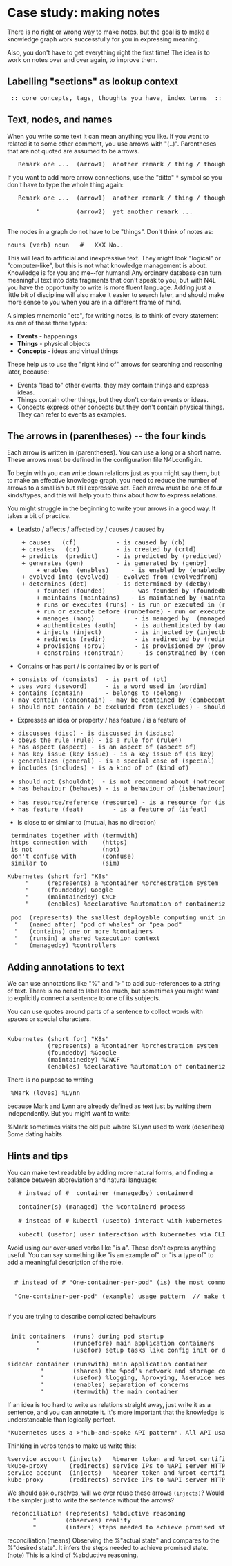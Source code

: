 
# Case study: making notes

There is no right or wrong way to make notes, but the goal is to make a knowledge graph work successfully
for you in expressing meaning.

Also, you don't have to get everything right the first time! The idea is to work on notes over and over
again, to improve them.

## Labelling "sections" as lookup context
 
<pre>
 :: core concepts, tags, thoughts you have, index terms  ::
</pre>

## Text, nodes, and names

When you write some text it can mean anything you like. If you want to related it
to some other comment, you use arrows with "(..)". Parentheses that are not quoted
are assumed to  be arrows.
<pre>
   Remark one ...  (arrow1)  another remark / thing / thought
</pre>
If you want to add more arrow connections, use the "ditto" `"` symbol so you don't have to type
the whole thing again:
<pre>
   Remark one ...  (arrow1)  another remark / thing / thought

        "          (arrow2)  yet another remark ...

</pre>
The nodes in a graph do not have to be "things". Don't think of notes as:
<pre>
nouns (verb) noun   #   XXX No..
</pre>
This will lead to artificial and inexpressive text. They might look "logical" or "computer-like", but this
is not what knowledge management is about. Knowledge is for you and me--for humans!
Any ordinary database can turn meaningful text into data fragments that don't speak to you, but with N4L
you have the opportunity to write is more fluent language. Adding just a little bit of discipline will
also make it easier to search later, and should make more sense to you when you are in a different
frame of mind.

A simples mnemonic "etc", for writing notes, is to think of every statement as one of these three types:
* **Events** - happenings
* **Things** - physical objects
* **Concepts** - ideas and virtual things

These help us to use the "right kind of" arrows for searching and reasoning later, because:

* Events "lead to" other events, they may contain things and express ideas.
* Things contain other things, but they don't contain events or ideas.
* Concepts express other concepts but they don't contain physical things. They can refer to events as examples.

## The arrows in (parentheses) -- the four kinds

Each arrow is written in (parentheses). You can use a long or a short name. These arrows must be
defined in the configuration file N4Lconfig.in.

To begin with you can write down relations just as you might say them, but to make an effective knowledge
graph, you need to reduce the number of arrows to a smallish but still expressive set. Each arrow
must be one of four kinds/types, and this will help you to think about how to express relations.

You might struggle in the beginning to write your arrows in a good way. It takes a bit of practice.



* Leadsto / affects / affected by / causes / caused by

<pre>
 	+ causes   (cf)           - is caused by (cb)
 	+ creates   (cr)          - is created by (crtd)
 	+ predicts  (predict)     - is predicted by (predicted)
 	+ generates (gen)         - is generated by (genby)
        + enables  (enables)      - is enabled by (enabledby)
 	+ evolved into (evolved)  - evolved from (evolvedfrom)
 	+ determines (det)        - is determined by (detby)
        + founded (founded)       - was founded by (foundedby)
        + maintains (maintains)   - is maintained by (maintainedby)
        + runs or executes (runs) - is run or executed in (runsin)
        + run or execute before (runbefore) - run or execute after (runafter)
        + manages (mang)           - is managed by  (managedby)
        + authenticates (auth)     - is authenticated by (authby)
        + injects (inject)         - is injected by (injectby)
        + redirects (redir)        - is redirected by (redirby)
        + provisions (prov)        - is provisioned by (provisionedby)
        + constrains (constrain)    - is constrained by (constrainby)
</pre>

* Contains or has part / is contained by or is part of

<pre>
 + consists of (consists)  - is part of (pt)
 + uses word (useword)     - is a word used in (wordin)
 + contains (contain)      - belongs to (belong)
 + may contain (cancontain) - may be contained by (canbecontain)
 + should not contain / be excluded from (excludes) - shouldn't be contained in (excludedfrom) 
</pre>

* Expresses an idea or property / has feature / is a feature of

<pre>
 + discusses (disc) - is discussed in (isdisc)
 + obeys the rule (rule) - is a rule for (rule4)
 + has aspect (aspect) - is an aspect of (aspect of)
 + has key issue (key issue) - is a key issue of (is key)
 + generalizes (general) - is a special case of (special)
 + includes (includes) - is a kind of of (kind of)

 + should not (shouldnt)  - is not recommend about (notrecom)
 + has behaviour (behaves) - is a behaviour of (isbehaviour)

 + has resource/reference (resource) - is a resource for (isresource)
 + has feature (feat)        - is a feature of (isfeat)
</pre>

* Is close to or similar to (mutual, has no direction)
<pre>
 terminates together with (termwith)
 https connection with    (https)
 is not                   (not)
 don't confuse with       (confuse)
 similar to           	  (sim)
</pre>

<pre>
Kubernetes (short for) "K8s"
     "     (represents) a %container %orchestration system
     "     (foundedby) Google
     "     (maintainedby) CNCF
     "     (enables) %declarative %automation of containerized workloads

 pod  (represents) the smallest deployable computing unit in Kubernetes
  "   (named after) "pod of whales" or "pea pod"
  "   (contains) one or more %containers
  "   (runsin) a shared %execution context
  "   (managedby) %controllers
</pre> 


## Adding annotations to text

We can use annotations like "%" and ">" to add sub-references to a string of text. There is no need to label too much,
but sometimes you might want to explicitly connect a sentence to one of its subjects.

You can use quotes around parts of a sentence to collect words with spaces or special characters.

<pre> 
Kubernetes (short for) "K8s"
           (represents) a %container %orchestration system
           (foundedby) %Google
           (maintainedby) %CNCF
           (enables) %declarative %automation of containerized workloads
</pre>
There is no purpose to writing
<pre>
 %Mark (loves) %Lynn
</pre>
because Mark and Lynn are already defined as text just by writing them independently.
But you might want to write:

  %Mark sometimes visits the old pub where %Lynn used to work (describes) Some dating habits

## Hints and tips

You can make text readable by adding more natural forms, and finding a balance between
abbreviation and natural language:
<pre>
   # instead of #  container (managedby) containerd

   container(s) (managed) the %containerd process

   # instead of # kubectl (usedto) interact with kubernetes via CLI

   kubectl (usefor) user interaction with kubernetes via CLI
</pre>
 
Avoid using our over-used verbs like "is a". These don't express anything useful.
You can say something like "is an example of" or "is a type of" to add a meaningful
description of the role.
 
<pre>
 
  # instead of # "One-container-per-pod" (is) the most common usage pattern
 
  "One-container-per-pod" (example) usage pattern  // make this an example
 
</pre>

If you are trying to describe complicated behaviours
<pre> 
 init containers  (runs) during pod startup
        "         (runbefore) main application containers
        "         (usefor) setup tasks like config init or dependency checks
 
sidecar container (runswith) main application container
         "        (shares) the %pod’s network and storage context
         "        (usefor) %logging, %proxying, %service mesh, and other supportive tasks
         "        (enables) separation of concerns
         "        (termwith) the main container
</pre>

If an idea is too hard to write as relations straight away, just write it 
as a sentence, and you can annotate it. It's more important that the knowledge is
understandable than logically perfect.
<pre>
'Kubernetes uses a >"hub-and-spoke API pattern". All API usage terminates at the API server.'
</pre>
Thinking in verbs tends to make us write this:
<pre>
%service account (injects)   %bearer token and %root certificate into pods
%kube-proxy      (redirects) service IPs to %API server HTTPS endpoints
service account  (injects)   %bearer token and %root certificate into pods
kube-proxy       (redirects) service IPs to %API server HTTPS endpoints
</pre>
We should ask ourselves, will we ever reuse these arrows `(injects)`? Would it be simpler
just to write the sentence without the arrows?
<pre>
 reconciliation (represents) %abductive reasoning
       "        (observes) reality
       "        (infers) steps needed to achieve promised state
</pre
You could also write this:
<pre>
reconciliation (means) Observing the %"actual state" and compares to the %"desired state". It infers the steps needed to achieve promised state. (note) This is a kind of %abductive reasoning.
</pre>
